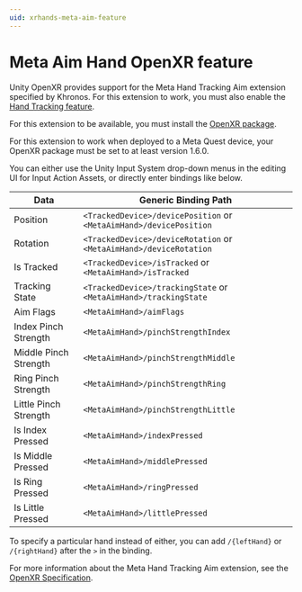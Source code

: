 ```yaml
---
uid: xrhands-meta-aim-feature
---
```

# Meta Aim Hand OpenXR feature

Unity OpenXR provides support for the Meta Hand Tracking Aim extension specified by Khronos. For this extension to work, you must also enable the [Hand Tracking feature](handtracking.md).

For this extension to be available, you must install the [OpenXR package](https://docs.unity3d.com/Packages/com.unity.xr.openxr@latest).

For this extension to work when deployed to a Meta Quest device, your OpenXR package must be set to at least version 1.6.0.

You can either use the Unity Input System drop-down menus in the editing UI for Input Action Assets, or directly enter bindings like below.

|**Data**|**Generic Binding Path**|
|--------|------------|
|Position|`<TrackedDevice>/devicePosition` or `<MetaAimHand>/devicePosition`|
|Rotation|`<TrackedDevice>/deviceRotation` or `<MetaAimHand>/deviceRotation`|
|Is Tracked|`<TrackedDevice>/isTracked` or `<MetaAimHand>/isTracked`|
|Tracking State|`<TrackedDevice>/trackingState` or `<MetaAimHand>/trackingState`|
|Aim Flags|`<MetaAimHand>/aimFlags`|
|Index Pinch Strength|`<MetaAimHand>/pinchStrengthIndex`|
|Middle Pinch Strength|`<MetaAimHand>/pinchStrengthMiddle`|
|Ring Pinch Strength|`<MetaAimHand>/pinchStrengthRing`|
|Little Pinch Strength|`<MetaAimHand>/pinchStrengthLittle`|
|Is Index Pressed|`<MetaAimHand>/indexPressed`|
|Is Middle Pressed|`<MetaAimHand>/middlePressed`|
|Is Ring Pressed|`<MetaAimHand>/ringPressed`|
|Is Little Pressed|`<MetaAimHand>/littlePressed`|

To specify a particular hand instead of either, you can add `/{leftHand}` or `/{rightHand}` after the `>` in the binding.

For more information about the Meta Hand Tracking Aim extension, see the [OpenXR Specification](https://registry.khronos.org/OpenXR/specs/1.0/html/xrspec.html#XR_FB_hand_tracking_aim).
